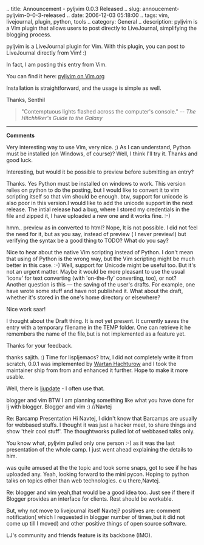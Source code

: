 .. title: Announcement - pyljvim 0.0.3 Released
.. slug: annoucement-pyljvim-0-0-3-released
.. date: 2006-12-03 05:18:00
.. tags: vim, livejournal, plugin, python, tools
.. category: General
.. description: pyljvim is a Vim plugin that allows users to post directly to LiveJournal, simplifying the blogging process.

pyljvim is a LiveJournal plugin for Vim. With this plugin, you can post to LiveJournal directly from Vim! :)

In fact, I am posting this entry from Vim.

You can find it here: [pyljvim on Vim.org](http://www.vim.org/scripts/script.php?script_id=1724)

Installation is straightforward, and the usage is simple as well.

Thanks,
Senthil

> "Contemptuous lights flashed across the computer's console."
> -- *The Hitchhiker's Guide to the Galaxy*

----

**Comments**

Very interesting way to use Vim, very nice. ;) As I can understand, Python must
be installed (on Windows, of course)? Well, I think I'll try it.
Thanks and good luck.

Interesting, but would it be possible to preview before submitting an entry?

Thanks. Yes Python must be installed on windows to work. This version relies on
python to do the posting, but I would like to convert it to vim scripting itself
so that vim should be enough.  btw, support for unicode is also poor in this
version.I would like to add the unicode support in the next release.  The intial
release had a bug, where I stored my credentials in the file and zipped it, I
have uploaded a new one and it works fine. :-)

hmm.. preview as in converted to html? Nope, It is not possible.
I did not feel the need for it, but as you say, instead of preview ( I never
preview!) but verifying the syntax be a good thing to TODO? What do you say?

Nice to hear about the native Vim scripting instead of Python. I don't mean that
using of Python is the wrong way, but the Vim scripting might be much better in
this case. :-) Well, support for Unicode might be useful too. But it's not an
urgent matter. Maybe it would be more pleasant to use the usual 'iconv' for text
converting (with 'on-the-fly' converting, too), or not?  Another question is
this — the saving of the user's drafts. For example, one have wrote some stuff
and have not published it. What about the draft, whether it's stored in the
one's home directory or elsewhere?

Nice work saar!

I thought about the Draft thing. It is not yet present.  It currently saves the
entry with a temporary filename in the TEMP folder. One can retrieve it he
remembers the name of the file,but is not implemented as a feature yet.

Thanks for your feedback.

thanks sajith. :) Time for lispljemacs? btw, I did not completely write it from
scratch, 0.0.1 was implemented by <a href="http://www.vim.org/scripts/script.php?script_id=584" rel="nofollow">
Wartan Hachturow</a> and I took the maintainer ship from from and enhanced it
further. Hope to make it more usable.

Well, there is <a href="http://edward.oconnor.cx/ljupdate/" rel="nofollow">ljupdate</a> - I often use that.

blogger and vim
BTW I am planning something like what you have done for lj with blogger. Blogger and vim :)
//Navtej

Re: Barcamp Presentation
Hi Navtej, I didn't know that Barcamps are usually for webbased stuffs. I
thought it was just a hacker meet, to share things and show 'their cool stuff'.
The thoughtworks pulled lot of webbased talks only.

You know what, pyljvim pulled only one person :-) as it was the last
presentation of the whole camp. I just went ahead explaining the details to him.

was quite amused at the the topic and took some snaps, got to see if he has
uploaded any.  Yeah, looking forward to the mini pycon.
Hoping to python talks on topics other than web technologies.
c u there,Navtej.

Re: blogger and vim
yeah,that would be a good idea too. Just see if there if Blogger provides an
interface for clients. Rest should be workable.

But, why not move to livejournal itself Navtej? positives are: comment
notification( which I requested in blogger number of times,but it did not come
up till I moved) and other positive things of open source software.

LJ's community and friends feature is its backbone (IMO).
